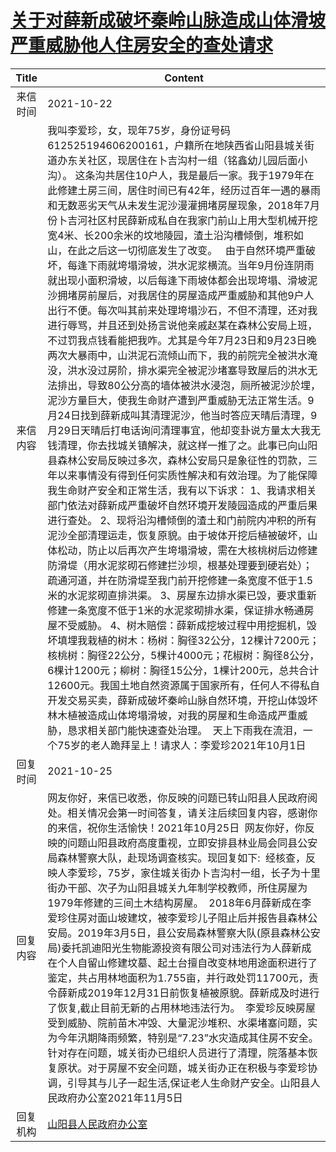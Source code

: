# <a href="http://www.shangluo.gov.cn/zmhd/ldxxxx.jsp?urltype=leadermail.LeaderMailContentUrl&wbtreeid=1112&leadermailid=8075">关于对薛新成破坏秦岭山脉造成山体滑坡严重威胁他人住房安全的查处请求</a>
|Title|Content|
|:---:|---|
|来信时间|2021-10-22|
|来信内容|我叫李爱珍，女，现年75岁，身份证号码612525194606200161，户籍所在地陕西省山阳县城关街道办东关社区，现居住在卜吉沟村一组（铭鑫幼儿园后面小沟）。 这条沟共居住10户人，我是最后一家。我于1979年在此修建土房三间，居住时间已有42年，经历过百年一遇的暴雨和无数恶劣天气从未发生泥沙漫灌拥堵房屋现象，2018年7月份卜吉河社区村民薛新成私自在我家门前山上用大型机械开挖宽4米、长200余米的坟地陵园，渣土沿沟槽倾倒，堆积如山，在此之后这一切彻底发生了改变。   由于自然环境严重破坏，每逢下雨就垮塌滑坡，洪水泥浆横流。当年9月份连阴雨就出现小面积滑坡，以后每逢下雨坡体都会出现垮塌、滑坡泥沙拥堵房前屋后，对我居住的房屋造成严重威胁和其他9户人出行不便。每次叫其前来处理垮塌沙石，不但不清理，还对我进行辱骂，并且还到处扬言说他亲戚赵某在森林公安局上班，不过罚我点钱看能把我咋。尤其是今年7月23日和9月23日晚两次大暴雨中，山洪泥石流倾山而下，我的前院完全被洪水淹没，洪水没过房阶，排水渠完全被泥沙堵塞导致屋后的洪水无法排出，导致80公分高的墙体被洪水浸泡，厕所被泥沙於埋，泥沙方量巨大，使我生命财产遭到严重威胁无法正常生活。9月24日找到薛新成叫其清理泥沙，他当时答应天晴后清理，9月29日天晴后打电话询问清理事宜，他却变卦说方量太大我无钱清理，你去找城关镇解决，就这样一推了之。此事已向山阳县森林公安局反映过多次，森林公安局只是象征性的罚款，三年以来事情没有得到任何实质性解决和有效治理。为了能保障我生命财产安全和正常生活，我有以下诉求： 1、我请求相关部门依法对薛新成严重破坏自然环境开发陵园造成的严重后果进行查处。 2、现将沿沟槽倾倒的渣土和门前院内冲积的所有泥沙全部清理运走，恢复原貌。由于坡体开挖后植被破坏，山体松动，防止以后再次产生垮塌滑坡，需在大核桃树后边修建防滑堤（用水泥浆砌石修建拦沙坝，根基处理要到硬岩处）；疏通河道，并在防滑堤至我门前开挖修建一条宽度不低于1.5米的水泥浆砌直排洪渠。 3、房屋东边排水渠已毁，要求重新修建一条宽度不低于1米的水泥浆砌排水渠，保证排水畅通房屋不受威胁。 4、树木赔偿：薛新成挖坡过程中用挖掘机，毁坏填埋我栽植的树木：杨树：胸径32公分，12棵计7200元；核桃树：胸径22公分，5棵计4000元；花椒树：胸径8公分，6棵计1200元；柳树：胸径15公分，1棵计200元，总共合计12600元。我国土地自然资源属于国家所有，任何人不得私自开发交易买卖，薛新成破坏秦岭山脉自然环境，开挖山体毁坏林木植被造成山体垮塌滑坡，对我的房屋和生命造成严重威胁，恳求相关部门能快速查处治理。  天上下雨我在流泪，一个75岁的老人跪拜呈上！请求人：李爱珍2021年10月1日|
|回复时间|2021-10-25|
|回复内容|网友你好，来信已收悉，你反映的问题已转山阳县人民政府阅处。相关情况会第一时间答复，请关注后续回复内容，感谢你的来信，祝你生活愉快！2021年10月25日  网友你好，你反映的问题山阳县政府高度重视，立即安排县林业局会同县公安局森林警察大队，赴现场调查核实。现回复如下:  经核查，反映人李爱珍，75岁，家住城关街办卜吉沟村一组，长子为十里街办干部、次子为山阳县城关九年制学校教师，所住房屋为1979年修建的三间土木结构房屋。  2018年6月薛新成在李爱珍住房对面山坡建坟，被李爱珍儿子阻止后并报告县森林公安局。2019年3月5日，县公安局森林警察大队(原县森林公安局)委托凯迪阳光生物能源投资有限公司对违法行为人薛新成在个人自留山修建坟墓、起土台擅自改变林地用途面积进行了鉴定，共占用林地面积为1.755亩，并行政处罚11700元，责令薛新成2019年12月31日前恢复植被原貌。薛新成及时进行了恢复,截止目前无新的占用林地违法行为。  李爱珍反映房屋受到威胁、院前苗木冲毁、大量泥沙堆积、水渠堵塞问题，实为今年汛期降雨频繁，特别是“7.23”水灾造成其住房不安全。针对存在问题，城关街办已组织人员进行了清理，院落基本恢复原状。对于房屋不安全问题，城关街办正在积极与李爱珍协调，引导其与儿子一起生活,保证老人生命财产安全。山阳县人民政府办公室2021年11月5日|
|回复机构|<a href="../../categories/agencies/山阳县人民政府办公室.md">山阳县人民政府办公室</a>|
